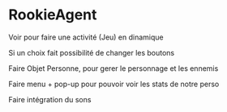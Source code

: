 # RookieAgent

Voir pour faire une activité (Jeu) en dinamique

Si un choix fait possibilité de changer les boutons

Faire Objet Personne, pour gerer le personnage et les ennemis

Faire menu + pop-up pour pouvoir voir les stats de notre perso

Faire intégration du sons
